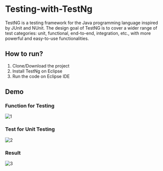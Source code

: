# Testing-with-TestNg
TestNG is a testing framework for the Java programming language inspired by JUnit and NUnit. The design goal of TestNG is to cover a wider range of test categories: unit, functional, end-to-end, integration, etc., with more powerful and easy-to-use functionalities.

## How to run?
1. Clone/Download the project
2. Install TestNg on Eclipse
3. Run the code on Eclipse IDE

## Demo
### Function for Testing

![1](https://user-images.githubusercontent.com/68819501/121786718-2d1bb900-cbdb-11eb-8be4-fb73b4741c0c.png)

### Test for Unit Testing

![2](https://user-images.githubusercontent.com/68819501/121786721-2e4ce600-cbdb-11eb-876e-9186f7a8a77b.png)

### Result

![3](https://user-images.githubusercontent.com/68819501/121786724-3016a980-cbdb-11eb-91bb-3436f1f66cad.png)

